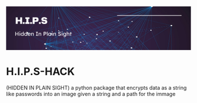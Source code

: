 ![banner](https://github.com/Skumbl/hips-hack/blob/main/Screenshot%202023-02-04%20at%2020-19-31%20Modern%20Minimal%20Technology%20Background%20Banner.png)
# H.I.P.S-HACK
(HIDDEN IN PLAIN SIGHT)
a python package that encrypts data as a string like passwords into an image given a string and a path for the immage
